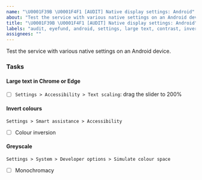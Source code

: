 ```yaml
---
name: "\U0001F39B \U0001F4F1 [AUDIT] Native display settings: Android"
about: "Test the service with various native settings on an Android device."
title: "\U0001F39B \U0001F4F1 [AUDIT] Native display settings: Android"
labels: "audit, eyefund, android, settings, large text, contrast, invert, greyscale"
assignees: ""
---
```

Test the service with various native settings on an Android device.

### Tasks

#### Large text in Chrome or Edge

- [ ] `Settings > Accessibility > Text scaling`: drag the slider to 200%

#### Invert colours

`Settings > Smart assistance > Accessibility`

- [ ] Colour inversion

#### Greyscale

`Settings > System > Developer options > Simulate colour space`

- [ ] Monochromacy
